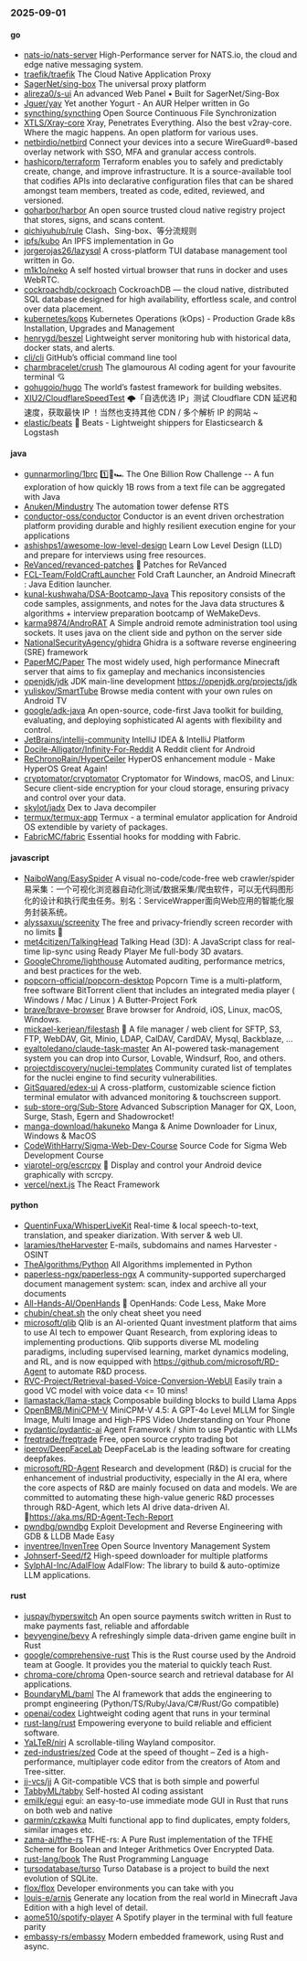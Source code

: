 ### 2025-09-01

#### go
* [nats-io/nats-server](https://github.com/nats-io/nats-server) High-Performance server for NATS.io, the cloud and edge native messaging system.
* [traefik/traefik](https://github.com/traefik/traefik) The Cloud Native Application Proxy
* [SagerNet/sing-box](https://github.com/SagerNet/sing-box) The universal proxy platform
* [alireza0/s-ui](https://github.com/alireza0/s-ui) An advanced Web Panel • Built for SagerNet/Sing-Box
* [Jguer/yay](https://github.com/Jguer/yay) Yet another Yogurt - An AUR Helper written in Go
* [syncthing/syncthing](https://github.com/syncthing/syncthing) Open Source Continuous File Synchronization
* [XTLS/Xray-core](https://github.com/XTLS/Xray-core) Xray, Penetrates Everything. Also the best v2ray-core. Where the magic happens. An open platform for various uses.
* [netbirdio/netbird](https://github.com/netbirdio/netbird) Connect your devices into a secure WireGuard®-based overlay network with SSO, MFA and granular access controls.
* [hashicorp/terraform](https://github.com/hashicorp/terraform) Terraform enables you to safely and predictably create, change, and improve infrastructure. It is a source-available tool that codifies APIs into declarative configuration files that can be shared amongst team members, treated as code, edited, reviewed, and versioned.
* [goharbor/harbor](https://github.com/goharbor/harbor) An open source trusted cloud native registry project that stores, signs, and scans content.
* [qichiyuhub/rule](https://github.com/qichiyuhub/rule) Clash、Sing-box、等分流规则
* [ipfs/kubo](https://github.com/ipfs/kubo) An IPFS implementation in Go
* [jorgerojas26/lazysql](https://github.com/jorgerojas26/lazysql) A cross-platform TUI database management tool written in Go.
* [m1k1o/neko](https://github.com/m1k1o/neko) A self hosted virtual browser that runs in docker and uses WebRTC.
* [cockroachdb/cockroach](https://github.com/cockroachdb/cockroach) CockroachDB — the cloud native, distributed SQL database designed for high availability, effortless scale, and control over data placement.
* [kubernetes/kops](https://github.com/kubernetes/kops) Kubernetes Operations (kOps) - Production Grade k8s Installation, Upgrades and Management
* [henrygd/beszel](https://github.com/henrygd/beszel) Lightweight server monitoring hub with historical data, docker stats, and alerts.
* [cli/cli](https://github.com/cli/cli) GitHub’s official command line tool
* [charmbracelet/crush](https://github.com/charmbracelet/crush) The glamourous AI coding agent for your favourite terminal 💘
* [gohugoio/hugo](https://github.com/gohugoio/hugo) The world’s fastest framework for building websites.
* [XIU2/CloudflareSpeedTest](https://github.com/XIU2/CloudflareSpeedTest) 🌩「自选优选 IP」测试 Cloudflare CDN 延迟和速度，获取最快 IP ！当然也支持其他 CDN / 多个解析 IP 的网站 ~
* [elastic/beats](https://github.com/elastic/beats) 🐠 Beats - Lightweight shippers for Elasticsearch & Logstash

#### java
* [gunnarmorling/1brc](https://github.com/gunnarmorling/1brc) 1️⃣🐝🏎️ The One Billion Row Challenge -- A fun exploration of how quickly 1B rows from a text file can be aggregated with Java
* [Anuken/Mindustry](https://github.com/Anuken/Mindustry) The automation tower defense RTS
* [conductor-oss/conductor](https://github.com/conductor-oss/conductor) Conductor is an event driven orchestration platform providing durable and highly resilient execution engine for your applications
* [ashishps1/awesome-low-level-design](https://github.com/ashishps1/awesome-low-level-design) Learn Low Level Design (LLD) and prepare for interviews using free resources.
* [ReVanced/revanced-patches](https://github.com/ReVanced/revanced-patches) 🧩 Patches for ReVanced
* [FCL-Team/FoldCraftLauncher](https://github.com/FCL-Team/FoldCraftLauncher) Fold Craft Launcher, an Android Minecraft : Java Edition launcher.
* [kunal-kushwaha/DSA-Bootcamp-Java](https://github.com/kunal-kushwaha/DSA-Bootcamp-Java) This repository consists of the code samples, assignments, and notes for the Java data structures & algorithms + interview preparation bootcamp of WeMakeDevs.
* [karma9874/AndroRAT](https://github.com/karma9874/AndroRAT) A Simple android remote administration tool using sockets. It uses java on the client side and python on the server side
* [NationalSecurityAgency/ghidra](https://github.com/NationalSecurityAgency/ghidra) Ghidra is a software reverse engineering (SRE) framework
* [PaperMC/Paper](https://github.com/PaperMC/Paper) The most widely used, high performance Minecraft server that aims to fix gameplay and mechanics inconsistencies
* [openjdk/jdk](https://github.com/openjdk/jdk) JDK main-line development https://openjdk.org/projects/jdk
* [yuliskov/SmartTube](https://github.com/yuliskov/SmartTube) Browse media content with your own rules on Android TV
* [google/adk-java](https://github.com/google/adk-java) An open-source, code-first Java toolkit for building, evaluating, and deploying sophisticated AI agents with flexibility and control.
* [JetBrains/intellij-community](https://github.com/JetBrains/intellij-community) IntelliJ IDEA & IntelliJ Platform
* [Docile-Alligator/Infinity-For-Reddit](https://github.com/Docile-Alligator/Infinity-For-Reddit) A Reddit client for Android
* [ReChronoRain/HyperCeiler](https://github.com/ReChronoRain/HyperCeiler) HyperOS enhancement module - Make HyperOS Great Again!
* [cryptomator/cryptomator](https://github.com/cryptomator/cryptomator) Cryptomator for Windows, macOS, and Linux: Secure client-side encryption for your cloud storage, ensuring privacy and control over your data.
* [skylot/jadx](https://github.com/skylot/jadx) Dex to Java decompiler
* [termux/termux-app](https://github.com/termux/termux-app) Termux - a terminal emulator application for Android OS extendible by variety of packages.
* [FabricMC/fabric](https://github.com/FabricMC/fabric) Essential hooks for modding with Fabric.

#### javascript
* [NaiboWang/EasySpider](https://github.com/NaiboWang/EasySpider) A visual no-code/code-free web crawler/spider易采集：一个可视化浏览器自动化测试/数据采集/爬虫软件，可以无代码图形化的设计和执行爬虫任务。别名：ServiceWrapper面向Web应用的智能化服务封装系统。
* [alyssaxuu/screenity](https://github.com/alyssaxuu/screenity) The free and privacy-friendly screen recorder with no limits 🎥
* [met4citizen/TalkingHead](https://github.com/met4citizen/TalkingHead) Talking Head (3D): A JavaScript class for real-time lip-sync using Ready Player Me full-body 3D avatars.
* [GoogleChrome/lighthouse](https://github.com/GoogleChrome/lighthouse) Automated auditing, performance metrics, and best practices for the web.
* [popcorn-official/popcorn-desktop](https://github.com/popcorn-official/popcorn-desktop) Popcorn Time is a multi-platform, free software BitTorrent client that includes an integrated media player ( Windows / Mac / Linux ) A Butter-Project Fork
* [brave/brave-browser](https://github.com/brave/brave-browser) Brave browser for Android, iOS, Linux, macOS, Windows.
* [mickael-kerjean/filestash](https://github.com/mickael-kerjean/filestash) 📁 A file manager / web client for SFTP, S3, FTP, WebDAV, Git, Minio, LDAP, CalDAV, CardDAV, Mysql, Backblaze, ...
* [eyaltoledano/claude-task-master](https://github.com/eyaltoledano/claude-task-master) An AI-powered task-management system you can drop into Cursor, Lovable, Windsurf, Roo, and others.
* [projectdiscovery/nuclei-templates](https://github.com/projectdiscovery/nuclei-templates) Community curated list of templates for the nuclei engine to find security vulnerabilities.
* [GitSquared/edex-ui](https://github.com/GitSquared/edex-ui) A cross-platform, customizable science fiction terminal emulator with advanced monitoring & touchscreen support.
* [sub-store-org/Sub-Store](https://github.com/sub-store-org/Sub-Store) Advanced Subscription Manager for QX, Loon, Surge, Stash, Egern and Shadowrocket!
* [manga-download/hakuneko](https://github.com/manga-download/hakuneko) Manga & Anime Downloader for Linux, Windows & MacOS
* [CodeWithHarry/Sigma-Web-Dev-Course](https://github.com/CodeWithHarry/Sigma-Web-Dev-Course) Source Code for Sigma Web Development Course
* [viarotel-org/escrcpy](https://github.com/viarotel-org/escrcpy) 📱 Display and control your Android device graphically with scrcpy.
* [vercel/next.js](https://github.com/vercel/next.js) The React Framework

#### python
* [QuentinFuxa/WhisperLiveKit](https://github.com/QuentinFuxa/WhisperLiveKit) Real-time & local speech-to-text, translation, and speaker diarization. With server & web UI.
* [laramies/theHarvester](https://github.com/laramies/theHarvester) E-mails, subdomains and names Harvester - OSINT
* [TheAlgorithms/Python](https://github.com/TheAlgorithms/Python) All Algorithms implemented in Python
* [paperless-ngx/paperless-ngx](https://github.com/paperless-ngx/paperless-ngx) A community-supported supercharged document management system: scan, index and archive all your documents
* [All-Hands-AI/OpenHands](https://github.com/All-Hands-AI/OpenHands) 🙌 OpenHands: Code Less, Make More
* [chubin/cheat.sh](https://github.com/chubin/cheat.sh) the only cheat sheet you need
* [microsoft/qlib](https://github.com/microsoft/qlib) Qlib is an AI-oriented Quant investment platform that aims to use AI tech to empower Quant Research, from exploring ideas to implementing productions. Qlib supports diverse ML modeling paradigms, including supervised learning, market dynamics modeling, and RL, and is now equipped with https://github.com/microsoft/RD-Agent to automate R&D process.
* [RVC-Project/Retrieval-based-Voice-Conversion-WebUI](https://github.com/RVC-Project/Retrieval-based-Voice-Conversion-WebUI) Easily train a good VC model with voice data <= 10 mins!
* [llamastack/llama-stack](https://github.com/llamastack/llama-stack) Composable building blocks to build Llama Apps
* [OpenBMB/MiniCPM-V](https://github.com/OpenBMB/MiniCPM-V) MiniCPM-V 4.5: A GPT-4o Level MLLM for Single Image, Multi Image and High-FPS Video Understanding on Your Phone
* [pydantic/pydantic-ai](https://github.com/pydantic/pydantic-ai) Agent Framework / shim to use Pydantic with LLMs
* [freqtrade/freqtrade](https://github.com/freqtrade/freqtrade) Free, open source crypto trading bot
* [iperov/DeepFaceLab](https://github.com/iperov/DeepFaceLab) DeepFaceLab is the leading software for creating deepfakes.
* [microsoft/RD-Agent](https://github.com/microsoft/RD-Agent) Research and development (R&D) is crucial for the enhancement of industrial productivity, especially in the AI era, where the core aspects of R&D are mainly focused on data and models. We are committed to automating these high-value generic R&D processes through R&D-Agent, which lets AI drive data-driven AI. 🔗https://aka.ms/RD-Agent-Tech-Report
* [pwndbg/pwndbg](https://github.com/pwndbg/pwndbg) Exploit Development and Reverse Engineering with GDB & LLDB Made Easy
* [inventree/InvenTree](https://github.com/inventree/InvenTree) Open Source Inventory Management System
* [Johnserf-Seed/f2](https://github.com/Johnserf-Seed/f2) High-speed downloader for multiple platforms
* [SylphAI-Inc/AdalFlow](https://github.com/SylphAI-Inc/AdalFlow) AdalFlow: The library to build & auto-optimize LLM applications.

#### rust
* [juspay/hyperswitch](https://github.com/juspay/hyperswitch) An open source payments switch written in Rust to make payments fast, reliable and affordable
* [bevyengine/bevy](https://github.com/bevyengine/bevy) A refreshingly simple data-driven game engine built in Rust
* [google/comprehensive-rust](https://github.com/google/comprehensive-rust) This is the Rust course used by the Android team at Google. It provides you the material to quickly teach Rust.
* [chroma-core/chroma](https://github.com/chroma-core/chroma) Open-source search and retrieval database for AI applications.
* [BoundaryML/baml](https://github.com/BoundaryML/baml) The AI framework that adds the engineering to prompt engineering (Python/TS/Ruby/Java/C#/Rust/Go compatible)
* [openai/codex](https://github.com/openai/codex) Lightweight coding agent that runs in your terminal
* [rust-lang/rust](https://github.com/rust-lang/rust) Empowering everyone to build reliable and efficient software.
* [YaLTeR/niri](https://github.com/YaLTeR/niri) A scrollable-tiling Wayland compositor.
* [zed-industries/zed](https://github.com/zed-industries/zed) Code at the speed of thought – Zed is a high-performance, multiplayer code editor from the creators of Atom and Tree-sitter.
* [jj-vcs/jj](https://github.com/jj-vcs/jj) A Git-compatible VCS that is both simple and powerful
* [TabbyML/tabby](https://github.com/TabbyML/tabby) Self-hosted AI coding assistant
* [emilk/egui](https://github.com/emilk/egui) egui: an easy-to-use immediate mode GUI in Rust that runs on both web and native
* [qarmin/czkawka](https://github.com/qarmin/czkawka) Multi functional app to find duplicates, empty folders, similar images etc.
* [zama-ai/tfhe-rs](https://github.com/zama-ai/tfhe-rs) TFHE-rs: A Pure Rust implementation of the TFHE Scheme for Boolean and Integer Arithmetics Over Encrypted Data.
* [rust-lang/book](https://github.com/rust-lang/book) The Rust Programming Language
* [tursodatabase/turso](https://github.com/tursodatabase/turso) Turso Database is a project to build the next evolution of SQLite.
* [flox/flox](https://github.com/flox/flox) Developer environments you can take with you
* [louis-e/arnis](https://github.com/louis-e/arnis) Generate any location from the real world in Minecraft Java Edition with a high level of detail.
* [aome510/spotify-player](https://github.com/aome510/spotify-player) A Spotify player in the terminal with full feature parity
* [embassy-rs/embassy](https://github.com/embassy-rs/embassy) Modern embedded framework, using Rust and async.

